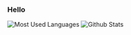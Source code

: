 ### Hello
![Most Used Languages](https://github-readme-stats.vercel.app/api/top-langs/?username=d3ac0n626&show_icons=true&theme=radical)      ![Github Stats](https://github-readme-stats.vercel.app/api?username=d3ac0n626&count_private=true&show_icons=true&theme=radical)

